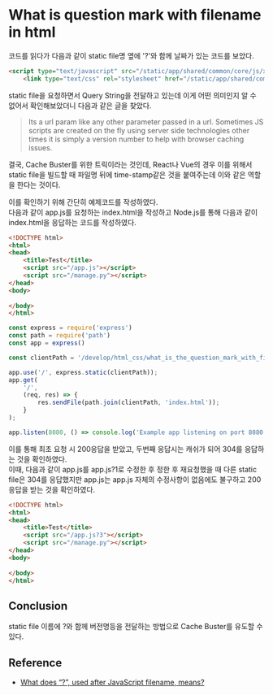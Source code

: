# What is question mark with filename in html

코드를 읽다가 다음과 같이 static file명 옆에 '?'와 함께 날짜가 있는 코드를 보았다. 

```html
<script type="text/javascript" src="/static/app/shared/common/core/js/xonomy.js?2017-02-06"></script>
	<link type="text/css" rel="stylesheet" href="/static/app/shared/common/core/js/xonomy.css?2017-02-06"/>
```

static file을 요청하면서 Query String을 전달하고 있는데 이게 어떤 의미인지 알 수 없어서 확인해보았더니 다음과 같은 글을 찾았다. 

>Its a url param like any other parameter passed in a url. Sometimes JS scripts are created on the fly using server side technologies other times it is simply a version number to help with browser caching issues.

결국, Cache Buster를 위한 트릭이라는 것인데, React나 Vue의 경우 이를 위해서 static file을 빌드할 때 파일명 뒤에 time-stamp같은 것을 붙여주는데 이와 같은 역할을 한다는 것이다.  

이를 확인하기 위해 간단히 예제코드를 작성하였다.  
다음과 같이 app.js를 요청하는 index.html을 작성하고 Node.js를 통해 다음과 같이 index.html을 응답하는 코드를 작성하였다. 

```html
<!DOCTYPE html>
<html>
<head>
    <title>Test</title>
    <script src="/app.js"></script>
    <script src="/manage.py"></script>
</head>
<body>
    
</body>
</html>
```

```javascript
const express = require('express')
const path = require('path')
const app = express()

const clientPath = '/develop/html_css/what_is_the_question_mark_with_filename/src/';

app.use('/', express.static(clientPath));
app.get(
    '/', 
    (req, res) => {
        res.sendFile(path.join(clientPath, 'index.html'));
    }
);

app.listen(8080, () => console.log('Example app listening on port 8080!'))
```

이를 통해 최초 요청 시 200응답을 받았고, 두번째 응답시는 캐쉬가 되어 304를 응답하는 것을 확인하였다.  
이때, 다음과 같이 app.js를 app.js?1로 수정한 후 정한 후 재요청했을 때 다른 static file은 304를 응답했지만 app.js는 app.js 자체의 수정사항이 없음에도 불구하고 200응답을 받는 것을 확인하였다. 

```html
<!DOCTYPE html>
<html>
<head>
    <title>Test</title>
    <script src="/app.js?3"></script>
    <script src="/manage.py"></script>
</head>
<body>
    
</body>
</html>
```

## Conclusion

static file 이름에 ?와 함께 버전명등을 전달하는 방법으로 Cache Buster를 유도할 수 있다. 

## Reference

* [What does “?”, used after JavaScript filename, means?
](https://stackoverflow.com/questions/4044085/what-does-used-after-javascript-filename-means)